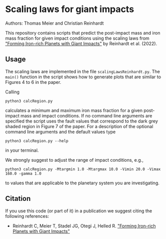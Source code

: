 # Scaling laws for giant impacts
Authors: Thomas Meier and Christian Reinhardt

This repository contains scripts that predict the post-impact mass and iron mass fraction for given impact conditions using the scaling laws from ["Forming Iron-rich Planets with Giant Impacts"](https://arxiv.org/abs/2204.04925) by Reinhardt et al. (2022).

## Usage
The scaling laws are implemented in the file `scalingLawsReinhardt.py`. The ```main()``` function in the script shows how to generate plots that are similar to Figures 4 to 6 in the paper.

Calling 
```
python3 calcRegion.py
```
calculates a minimum and maximum iron mass fraction for a given post-impact mass and impact conditions. If no command line arguments are specified the script uses the fault values that correspond to the dark grey shaded region in Figure 7 of the paper. For a description of the optional command line arguments and the default values type
```
python3 calcRegion.py --help
```
in your terminal. 

We strongly suggest to adjust the range of impact conditions, e.g.,
```
python3 calcRegion.py -Mtargmin 1.0 -Mtargmax 10.0 -Vimin 20.0 -Vimax 160.0 -gamma 1.0
```
to values that are applicable to the planetary system you are investigating.

## Citation
If you use this code (or part of it) in a publication we suggest citing the following references:

- Reinhardt C, Meier T, Stadel JG, Otegi J, Helled R. ["Forming Iron-rich Planets with Giant Impacts"](https://arxiv.org/abs/2204.04925)
